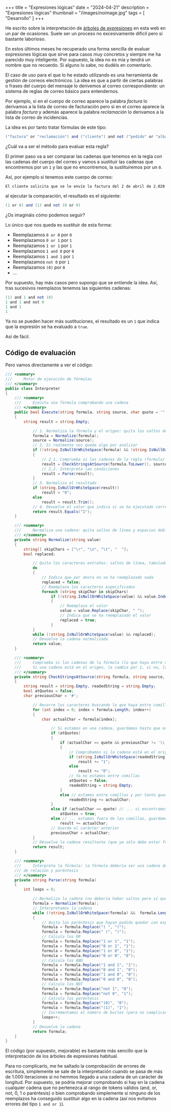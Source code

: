 ﻿+++
title = "Expresiones lógicas"
date = "2024-04-21"
description = "Expresiones lógicas"
thumbnail = "/images/noimage.jpg"
tags = [ "Desarrollo" ]
+++

He escrito sobre la interpretación de [árboles de expresiones](/blog/articles/source-code/calculo-expresiones/calculo-expresiones) en esta web en un par de ocasiones. Suele ser un
proceso no excesivamente difícil pero sí bastante laborioso.

En estos últimos meses he recuperado una forma sencilla de evaluar expresiones lógicas que sirve para casos
muy concretos y siempre me ha parecido muy inteligente. Por supuesto, la idea no es mía y tendrá un
nombre que no recuerdo. Si alguno lo sabe, no dudéis en comentarlo.

El caso de uso para el que lo he estado utilizando es una herramienta de gestión de correos electrónicos. La
idea es que a partir de ciertas palabras o frases del cuerpo del mensaje lo derivemos al correo correspondiente:
un sistema de reglas de correo básico para entendernos.

Por ejemplo, si en el cuerpo de correo aparece la palabra *factura* lo derivamos a la lista de correo de facturación pero
si en el correo aparece la palabra *factura* y además aparece la palabra *reclamación* lo derivamos a la lista de correo
de incidencias.

La idea es por tanto tratar fórmulas de este tipo:

```csharp
("factura" or "reclamación") and ("cliente") and not ("pedido" or "albarán")
```

¿Cuál va a ser el método para evaluar esta regla?

El primer paso va a ser comparar las cadenas que tenemos en la regla con las cadenas del cuerpo del correo y vamos a sustituir
las cadenas que encontremos por un `1` y las que no encontremos, la sustituiremos por un `0`.

Así, por ejemplo si tenemos este cuerpo de correo:

```
El cliente solicita que se le envíe la factura del 2 de abril de 2.020
```

al ejecutar la comparación, el resultado es el siguiente:

```csharp
(1 or 0) and (1) and not (0 or 0)
```

¿Os imagináis cómo podemos seguir?

Lo único que nos queda es sustituir de esta forma:

* Reemplazamos `0 or 0` por `0`
* Reemplazamos `0 or 1` por `1`
* Reemplazamos `1 or 1` por `1`
* Reemplazamos `1 and 0` por `0`
* Reemplazamos `1 and 1` por `1`
* Reemplazamos `not 0` por `1`
* Reemplazamos `(0)` por `0`
* ...

Por supuesto, hay más casos pero supongo que se entiende la idea. Así, tras sucesivos reemplazos tenemos las siguientes cadenas:

```csharp
(1) and 1 and not (0)
1 and 1 and not 0
1 and 1
1
```

Ya no se pueden hacer más sustituciones, el resultado es un `1` que indica que la expresión se ha evaluado a `true`.

Así de fácil.

## Código de evaluación

Pero vamos directamente a ver el código:

```csharp
/// <summary>
///		Motor de ejecución de fórmulas
/// </summary>
public class Interpreter
{
	/// <summary>
	///		Ejecuta una fórmula comprobando una cadena
	/// </summary>
	public bool Execute(string formula, string source, char quote = '"')
	{
		string result = string.Empty;

			// 1. Normaliza la fórmula y el origen: quita los saltos de línea, tabuladores y los espacios dobles
			formula = Normalize(formula);
			source = Normalize(source);
			// 2. Si realmente nos queda algo por analizar
			if (!string.IsNullOrWhiteSpace(formula) && !string.IsNullOrWhiteSpace(source))
			{
				// 2.1. Comprueba si las cadenas de la regla (formula) están el valor buscado (source) y las reemplaza por 0s y 1s
				result = CheckStringsAtSource(formula.ToLower(), source.ToLower(), quote);
				// 2.2. Interpreta las condiciones
				result = Parse(result);
			}
			// 3. Normaliza el resultado
			if (string.IsNullOrWhiteSpace(result))
				result = "0";
			else
				result = result.Trim();
			// 4. Devuelve el valor que indica si se ha ejecutado correctamente
			return result.Equals("1");
	}

	/// <summary>
	///		Normaliza una cadena: quita saltos de línea y espacios dobles
	/// </summary>
	private string Normalize(string value)
	{
		string[] skipChars = ["\r", "\n", "\t", "  "];
		bool replaced;

			// Quita los caracteres extraños: saltos de línea, tabuladores, dobles espacios
			do
			{
				// Indica que por ahora no se ha reemplazado nada
				replaced = false;
				// Reemplaza los caracteres especificados
				foreach (string skipChar in skipChars)
					if (!string.IsNullOrWhiteSpace(value) && value.IndexOf(skipChar) >= 0)
					{
						// Reemplaza el valor
						value = value.Replace(skipChar, " ");
						// Indica que se ha reemplazado el valor
						replaced = true;
					}
			}
			while (!string.IsNullOrWhiteSpace(value) && replaced);
			// Devuelve la cadena normalizada
			return value;
	}

	/// <summary>
	///		Comprueba si las cadenas de la fórmula (lo que haya entre comillas), se encuentran en la cadena de origen.
	///		Si una cadena está en el origen, la cambia por 1, si no, la cambia por 0
	/// </summary>
	private string CheckStringsAtSource(string formula, string source, char quote)
	{
		string result = string.Empty, readedString = string.Empty;
		bool atQuotes = false;
		char previousChar = '#';

			// Recorre los caracteres buscando lo que haya entre comillas
			for (int index = 0; index < formula.Length; index++)
			{
				char actualChar = formula[index];

					// Si estamos en una cadena, guardamos hasta que encontremos el final de la cadena
					if (atQuotes)
					{
						if (actualChar == quote && previousChar != '\\') // ... si estamos entre comillas, la siguiente comilla cierra la cadena a menos que el carácter anterior sea \
						{
							// Comprobamos si la cadena está en el origen
							if (string.IsNullOrWhiteSpace(readedString) || source.IndexOf(readedString) >= 0) // ... si la cadena buscada está en el origen
								result += "1";
							else
								result += "0";
							// Ya no estamos entre comillas
							atQuotes = false;
							readedString = string.Empty;
						}
						else // estamos entre comillas y por tanto guardamos este carácter
							readedString += actualChar;
					}
					else if (actualChar == quote) // ... si encontramos una comilla, es porque se arranca una cadena
						atQuotes = true;
					else // ... estamos fuera de las comillas, guardamos la cadena en el resultado
						result += actualChar;
					// Guarda el carácter anterior
					previousChar = actualChar;
			}
			// Devuelve la cadena resultante (que ya sólo debe estar formadas por 1s y 0s, operadores lógicos y paréntesis)
			return result;
	}

	/// <summary>
	///		Interpreta la fórmula: la fórmula debería ser una cadena del tipo "(1 or 0) and (not 1 or 0)", es decir, 1s y 0s, operadores
	///	de relación y paréntesis
	/// </summary>
	private string Parse(string formula)
	{
		int loops = 0;

			// Normaliza la cadena (no debería haber saltos pero sí que puede que tengamos espacios dobles)
			formula = Normalize(formula);
			// Interpretamos la cadena
			while (!string.IsNullOrWhiteSpace(formula) &&  formula.Length > 1 && loops < 1_000)
			{
				// Quita los paréntesis que hayan podido quedar con espacios
				formula = formula.Replace("( ", "(");
				formula = formula.Replace(" )", ")");
				// Calcula los OR
				formula = formula.Replace("1 or 1", "1");
				formula = formula.Replace("0 or 1", "1");
				formula = formula.Replace("1 or 0", "1");
				formula = formula.Replace("0 or 0", "0");
				// Calcula los AND
				formula = formula.Replace("1 and 1", "1");
				formula = formula.Replace("0 and 1", "0");
				formula = formula.Replace("1 and 0", "0");
				formula = formula.Replace("0 and 0", "0");
				// Calcula los NOT
				formula = formula.Replace("not 1", "0");
				formula = formula.Replace("not 0", "1");
				// Calcula los paréntesis
				formula = formula.Replace("(0)", "0");
				formula = formula.Replace("(1)", "1");
				// Incrementamos el número de bucles (para no complicarnos demasiado, suponemos que más de 1.000 pasos por el bucle es porque hay error)
				loops++;
			}
			// Devuelve la cadena
			return formula;
	}
}
```

El código (por supuesto, mejorable) es bastante más sencillo que la interpretación de los árboles de expresiones habitual. 

Para no complicarlo, me he saltado la comprobación de errores de escritura, simplemente se sale de la interpretación cuando 
se pasa de más de 1.000 iteraciones si no hemmos llegado a una cadena de un carácter de longitud. Por supuesto, se podría
mejorar comprobando si hay en la cadena cualquier cadena que no pertenezca al rango de tokens válidos (and, or, not, 0, 1 o paréntesis) o
bien comprobando simplemente si ninguno de los reemplazos ha conseguido sustituir algo en la cadena (así nos evitamos errores del
tipo `1 and or 1`).